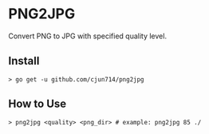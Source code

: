 PNG2JPG
=======

Convert PNG to JPG with specified quality level.

## Install
``` shell
> go get -u github.com/cjun714/png2jpg
```

## How to Use
``` shell
> png2jpg <quality> <png_dir> # example: png2jpg 85 ./
```
